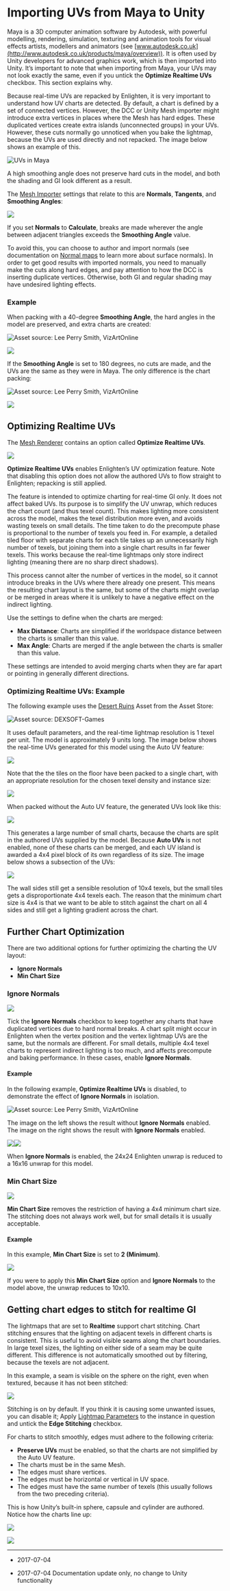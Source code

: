 # Importing UVs from Maya to Unity

Maya is a 3D computer animation software by Autodesk, with powerful modelling, rendering, simulation, texturing and animation tools for visual effects artists, modellers and animators (see [www.autodesk.co.uk](http://www.autodesk.co.uk/products/maya/overview)). It is often used by Unity developers for advanced graphics work, which is then imported into Unity. It’s important to note that when importing from Maya, your UVs may not look exactly the same, even if you untick the __Optimize Realtime UVs__ checkbox. This section explains why.

Because real-time UVs are repacked by Enlighten, it is very important to understand how UV charts are detected. By default, a chart is defined by a set of connected vertices. However, the DCC or Unity Mesh importer might introduce extra vertices in places where the Mesh has hard edges. These duplicated vertices create extra islands (unconnected groups) in your UVs. However, these cuts normally go unnoticed when you bake the lightmap, because the UVs are used directly and not repacked. The image below shows an example of this. 

![UVs in Maya](../uploads/Main/LightingGiUvs-3.png)

A high smoothing angle does not preserve hard cuts in the model, and both the shading and GI look different as a result.

The [Mesh Importer](class-FBXImporter) settings that relate to this are __Normals__, __Tangents__, and __Smoothing Angles__:

![](../uploads/Main/LightingGiUvs-4.png)

If you set __Normals__ to __Calculate__, breaks are made wherever the angle between adjacent triangles exceeds the __Smoothing Angle__ value.

To avoid this, you can choose to author and import normals (see documentation on [Normal maps](StandardShaderMaterialParameterNormalMap) to learn more about surface normals). In order to get good results with imported normals, you need to manually make the cuts along hard edges, and pay attention to how the DCC is inserting duplicate vertices. Otherwise, both GI and regular shading may have undesired lighting effects.

### Example

When packing with a 40-degree __Smoothing Angle__, the hard angles in the model are preserved, and extra charts are created:

![Asset source: Lee Perry Smith, [VizArtOnline](http://www.turbosquid.com/Search/Artists/VizArtOnline)](../uploads/Main/LightingGiUvs-5.png) 

![](../uploads/Main/LightingGiUvs-6.png)

If the __Smoothing Angle__ is set to 180 degrees, no cuts are made, and the UVs are the same as they were in Maya. The only difference is the chart packing:

![Asset source: Lee Perry Smith, [VizArtOnline](http://www.turbosquid.com/Search/Artists/VizArtOnline)](../uploads/Main/LightingGiUvs-7.png) 

![](../uploads/Main/LightingGiUvs-8.png)


## Optimizing Realtime UVs

The [Mesh Renderer](class-MeshRenderer) contains an option called __Optimize Realtime UVs__.

![](../uploads/Main/LightingGiUvs-9.png)

__Optimize Realtime UVs__ enables Enlighten’s UV optimization feature. Note that disabling this option does not allow the authored UVs to flow straight to Enlighten; repacking is still applied.

The feature is intended to optimize charting for real-time GI only. It does not affect baked UVs. Its purpose is to simplify the UV unwrap, which reduces the chart count (and thus texel count). This makes lighting more consistent across the model, makes the texel distribution more even, and avoids wasting texels on small details. The time taken to do the precompute phase is proportional to the number of texels you feed in. For example, a detailed tiled floor with separate charts for each tile takes up an unnecessarily high number of texels, but joining them into a single chart results in far fewer texels. This works because the real-time lightmaps only store indirect lighting (meaning there are no sharp direct shadows). 

This process cannot alter the number of vertices in the model, so it cannot introduce breaks in the UVs where there already one present. This means the resulting chart layout is the same, but some of the charts might overlap or be merged in areas where it is unlikely to have a negative effect on the indirect lighting.

Use the settings to define when the charts are merged:

* __Max Distance__: Charts are simplified if the worldspace distance between the charts is smaller than this value.
* __Max Angle__: Charts are merged if the angle between the charts is smaller than this value.

These settings are intended to avoid merging charts when they are far apart or pointing in generally different directions.

### Optimizing Realtime UVs: Example

The following example uses the [Desert Ruins](https://www.assetstore.unity3d.com/en/#!/content/4162) Asset from the Asset Store:

![Asset source: [DEXSOFT-Games](https://www.assetstore.unity3d.com/en/#!/content/4162)](../uploads/Main/LightingGiUvs-10.png)

It uses default parameters, and the real-time lightmap resolution is 1 texel per unit. The model is approximately 9 units long. The image below shows the real-time UVs generated for this model using the Auto UV feature:

![](../uploads/Main/LightingGiUvs-11.png)

Note that the the tiles on the floor have been packed to a single chart, with an appropriate resolution for the chosen texel density and instance size:

![](../uploads/Main/LightingGiUvs-12.png)

When packed without the Auto UV feature, the generated UVs look like this:

![](../uploads/Main/LightingGiUvs-13.png)

This generates a large number of small charts, because the charts are split in the authored UVs supplied by the model. Because __Auto UVs__ is not enabled, none of these charts can be merged, and each UV island is awarded a 4x4 pixel block of its own regardless of its size. The image below shows a subsection of the UVs:

![](../uploads/Main/LightingGiUvs-14.png)

The wall sides still get a sensible resolution of 10x4 texels, but the small tiles gets a disproportionate 4x4 texels each. The reason that the minimum chart size is 4x4 is that we want to be able to stitch against the chart on all 4 sides and still get a lighting gradient across the chart.

## Further Chart Optimization

There are two additional options for further optimizing the charting the UV layout:

* __Ignore Normals__
* __Min Chart Size__

### Ignore Normals

![](../uploads/Main/LightingGiUvs-15.png)

Tick the __Ignore Normals__ checkbox to keep together any charts that have duplicated vertices due to hard normal breaks. A chart split might occur in Enlighten when the vertex position and the vertex lightmap UVs are the same, but the normals are different. For small details, multiple 4x4 texel charts to represent indirect lighting is too much, and affects precompute and baking performance. In these cases, enable __Ignore Normals__.

#### Example

In the following example, __Optimize Realtime UVs__ is disabled, to demonstrate the effect of __Ignore Normals__ in isolation.

![Asset source: Lee Perry Smith, [VizArtOnline](http://www.turbosquid.com/Search/Artists/VizArtOnline)](../uploads/Main/LightingGiUvs-16.png)

The image on the left shows the result without __Ignore Normals__ enabled. The image on the right shows the result with __Ignore Normals__ enabled.

![](../uploads/Main/LightingGiUvs-17.png)![](../uploads/Main/LightingGiUvs-18.png)

When __Ignore Normals__ is enabled, the 24x24 Enlighten unwrap is reduced to a 16x16 unwrap for this model.

### Min Chart Size

![](../uploads/Main/LightingGiUvs-19.png)

__Min Chart Size__ removes the restriction of having a 4x4 minimum chart size. The stitching does not always work well, but for small details it is usually acceptable.

#### Example

In this example, __Min Chart Size__ is set to __2 (Minimum)__.

![](../uploads/Main/LightingGiUvs-20.png)

If you were to apply this __Min Chart Size__ option and __Ignore Normals__ to the model above, the unwrap reduces to 10x10. 

## Getting chart edges to stitch for realtime GI

The lightmaps that are set to __Realtime__ support chart stitching. Chart stitching ensures that the lighting on adjacent texels in different charts is consistent. This is useful to avoid visible seams along the chart boundaries. In large texel sizes, the lighting on either side of a seam may be quite different. This difference is not automatically smoothed out by filtering, because the texels are not adjacent. 

In this example, a seam is visible on the sphere on the right, even when textured, because it has not been stitched:

![](../uploads/Main/LightingGiUvs-21.png)

Stitching is on by default. If you think it is causing some unwanted issues, you can disable it; Apply [Lightmap Parameters](LightmapParameters) to the instance in question and untick the __Edge Stitching__ checkbox.

For charts to stitch smoothly, edges must adhere to the following criteria:

* __Preserve UVs__ must be enabled, so that the charts are not simplified by the Auto UV feature.
* The charts must be in the same Mesh.
* The edges must share vertices.
* The edges must be horizontal or vertical in UV space.
* The edges must have the same number of texels (this usually follows from the two preceding criteria).

This is how Unity’s built-in sphere, capsule and cylinder are authored. Notice how the charts line up:

![](../uploads/Main/LightingGiUvs-22.png)

![](../uploads/Main/LightingGiUvs-goo23.png)

---

*  <span class="page-edit">2017-07-04  <!-- include IncludeTextNewPageSomeEdit --></span>

*  <span class="page-history">2017-07-04 Documentation update only, no change to Unity functionality</span>

